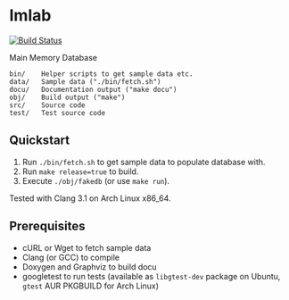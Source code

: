 # Imlab

[![Build Status](https://secure.travis-ci.org/fwalch/imlab.png)](http://travis-ci.org/fwalch/imlab)

Main Memory Database

    bin/    Helper scripts to get sample data etc.
    data/   Sample data ("./bin/fetch.sh")
    docu/   Documentation output ("make docu")
    obj/    Build output ("make")
    src/    Source code
    test/   Test source code

## Quickstart

 1. Run `./bin/fetch.sh` to get sample data to populate database with.
 2. Run `make release=true` to build.
 3. Execute `./obj/fakedb` (or use `make run`).

Tested with Clang 3.1 on Arch Linux x86_64.

## Prerequisites

 * cURL or Wget to fetch sample data
 * Clang (or GCC) to compile
 * Doxygen and Graphviz to build docu
 * googletest to run tests (available as `libgtest-dev` package on Ubuntu, `gtest` AUR PKGBUILD for Arch Linux)
